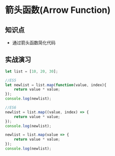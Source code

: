 箭头函数(Arrow Function)
=======

## 知识点

* 通过箭头函数简化代码

## 实战演习

~~~js
let list = [10, 20, 30];

//ES5
let newlist = list.map(function(value, index){
    return value * value;
});
console.log(newlist);

//ES6
newlist = list.map((value, index) => {
    return value * value;
});
console.log(newlist);

newlist = list.map(value => {
    return value * value;
});
console.log(newlist);
~~~
